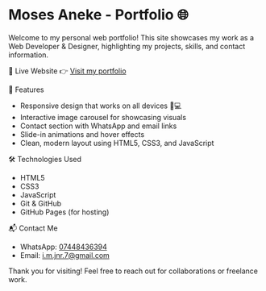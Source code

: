 # Moses Aneke - Portfolio 🌐

Welcome to my personal web portfolio! This site showcases my work as a Web Developer & Designer, highlighting my projects, skills, and contact information.

 🚀 Live Website
👉 [Visit my portfolio](https://mosesjnr7.github.io/Moses-portfolio)

 📁 Features
- Responsive design that works on all devices 📱💻
- Interactive image carousel for showcasing visuals
- Contact section with WhatsApp and email links
- Slide-in animations and hover effects
- Clean, modern layout using HTML5, CSS3, and JavaScript

 🛠 Technologies Used
- HTML5
- CSS3
- JavaScript
- Git & GitHub
- GitHub Pages (for hosting)

 📬 Contact Me
- WhatsApp: [07448436394](https://wa.me/447448436394)
- Email: [i.m.jnr.7@gmail.com](mailto:i.m.jnr.7@gmail.com)


Thank you for visiting! Feel free to reach out for collaborations or freelance work.
